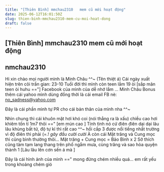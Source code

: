 ```yaml
---
title: "[Thiên Bình] mmchau2310   mem cũ mới hoạt động"
date: 2025-06-12T16:01:50Z
slug: thien-binh-mmchau2310-mem-cu-moi-hoat-dong
draft: false
---
```


## [Thiên Bình] mmchau2310   mem cũ mới hoạt động

## nmchau2310

Hi xin chào mọi người mình là Minh Châu ^^~ (Tên thiệt á)
Cái ngày xuất hiện trên cõi trần gian: 23-10 
Tuổi đời thì mình còn teen lắm 19 òi [sắp mãn teen òi huhu =="]
Facebook của mình của dễ nhớ lắm  ... Minh Châu
Bonus thêm cái yahoo mình dùng đồng thời là cái email FB nè: no_sadness@yahoo.com
 
Đây là cái phần mình tự PR cho cái bản thân của mình nha ^^~
 
Nhìn chung thì cái khuôn mặt hơi khó coi (nói thẳng ra là xấu) chiều cao hơi khiêm tốn tí 1m7 thôi ==" [em mún cao  ]
Tính tình nó cứ điên điên dại dại lâu lâu khùng bất tử, độ tự kỉ thì rất cao ^^~ hồi cấp 3 được nổi tiếng nhất trường vì độ điên thì phải (=.! *gãy đầu cười cười*
À còn cái Mặt trăng và Cung mọc thì cũng bình thường thôi... Mặt trăng + Cung mọc = Bảo Bình x 2 
Sở thích cũng tàm tạm lang thang trên phố ngắm mưa, cùng trăng và sao hòa quyện thành 1  [Lâu lâu lên cơn sến á mà  ]
 
Đây là cái hình ảnh của mình ==" mong đừng chém nhiều quá... em rất yếu trong khoảng chém gió
